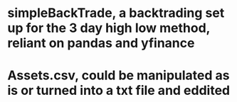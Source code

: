 # simpleBackTrade, a backtrading set up for the 3 day high low method, reliant on pandas and yfinance
# Assets.csv, could be manipulated as is or turned into a txt file and eddited 
